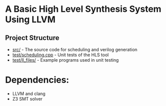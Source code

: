 # A Basic High Level Synthesis System Using LLVM

## Project Structure

* [src/](src/) - The source code for scheduling and verilog generation
* [test/scheduling.cpp](test/scheduling.cpp) - Unit tests of the HLS tool
* [test/ll_files/](test/ll_files/) - Example programs used in unit testing

# Dependencies:

* LLVM and clang
* Z3 SMT solver